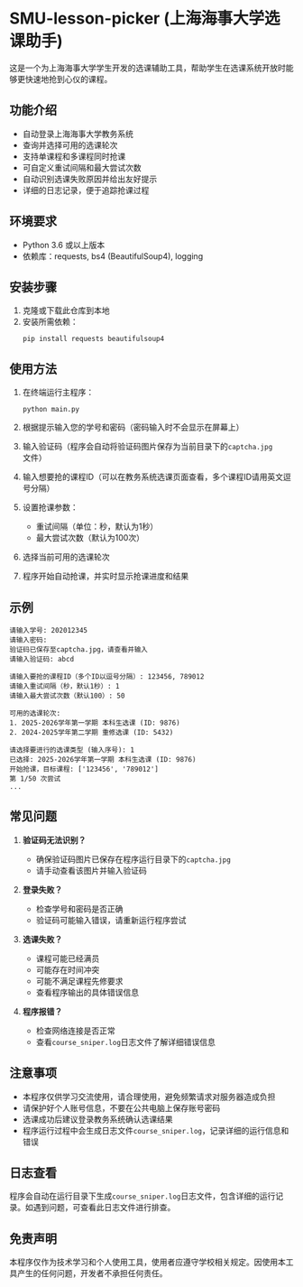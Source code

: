 # SMU-lesson-picker (上海海事大学选课助手)

这是一个为上海海事大学学生开发的选课辅助工具，帮助学生在选课系统开放时能够更快速地抢到心仪的课程。

## 功能介绍

- 自动登录上海海事大学教务系统
- 查询并选择可用的选课轮次
- 支持单课程和多课程同时抢课
- 可自定义重试间隔和最大尝试次数
- 自动识别选课失败原因并给出友好提示
- 详细的日志记录，便于追踪抢课过程

## 环境要求

- Python 3.6 或以上版本
- 依赖库：requests, bs4 (BeautifulSoup4), logging

## 安装步骤

1. 克隆或下载此仓库到本地
2. 安装所需依赖：
   ```
   pip install requests beautifulsoup4
   ```

## 使用方法

1. 在终端运行主程序：
   ```
   python main.py
   ```

2. 根据提示输入您的学号和密码（密码输入时不会显示在屏幕上）

3. 输入验证码（程序会自动将验证码图片保存为当前目录下的`captcha.jpg`文件）

4. 输入想要抢的课程ID（可以在教务系统选课页面查看，多个课程ID请用英文逗号分隔）

5. 设置抢课参数：
   - 重试间隔（单位：秒，默认为1秒）
   - 最大尝试次数（默认为100次）

6. 选择当前可用的选课轮次

7. 程序开始自动抢课，并实时显示抢课进度和结果

## 示例

```
请输入学号: 202012345
请输入密码: 
验证码已保存至captcha.jpg，请查看并输入
请输入验证码: abcd

请输入要抢的课程ID（多个ID以逗号分隔）: 123456, 789012
请输入重试间隔（秒，默认1秒）: 1
请输入最大尝试次数（默认100）: 50

可用的选课轮次:
1. 2025-2026学年第一学期 本科生选课 (ID: 9876)
2. 2024-2025学年第二学期 重修选课 (ID: 5432)

请选择要进行的选课类型 (输入序号): 1
已选择: 2025-2026学年第一学期 本科生选课 (ID: 9876)
开始抢课，目标课程: ['123456', '789012']
第 1/50 次尝试
...
```

## 常见问题

1. **验证码无法识别？**
   - 确保验证码图片已保存在程序运行目录下的`captcha.jpg`
   - 请手动查看该图片并输入验证码

2. **登录失败？**
   - 检查学号和密码是否正确
   - 验证码可能输入错误，请重新运行程序尝试

3. **选课失败？**
   - 课程可能已经满员
   - 可能存在时间冲突
   - 可能不满足课程先修要求
   - 查看程序输出的具体错误信息

4. **程序报错？**
   - 检查网络连接是否正常
   - 查看`course_sniper.log`日志文件了解详细错误信息

## 注意事项

- 本程序仅供学习交流使用，请合理使用，避免频繁请求对服务器造成负担
- 请保护好个人账号信息，不要在公共电脑上保存账号密码
- 选课成功后建议登录教务系统确认选课结果
- 程序运行过程中会生成日志文件`course_sniper.log`，记录详细的运行信息和错误

## 日志查看

程序会自动在运行目录下生成`course_sniper.log`日志文件，包含详细的运行记录。如遇到问题，可查看此日志文件进行排查。

## 免责声明

本程序仅作为技术学习和个人使用工具，使用者应遵守学校相关规定。因使用本工具产生的任何问题，开发者不承担任何责任。
